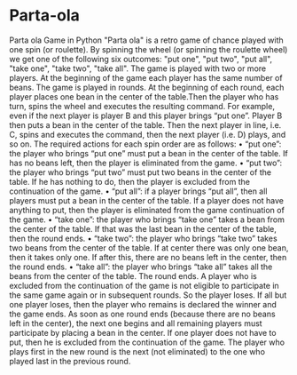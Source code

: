 # Parta-ola
Parta ola Game in Python
"Parta ola" is a retro game of chance played with one spin (or roulette). By spinning the wheel 
(or spinning the roulette wheel) we get one of the following six outcomes: "put one", "put two", "put all",
"take one", "take two", "take all". The game is played with two or more players. At the beginning of the
game each player has the same number of beans. The game is played in rounds. At the beginning of each
round, each player places one bean in the center of the table.Then
the player who has turn, spins the wheel and executes the resulting command. For example, even if the
next player is player B and this player brings “put one”. Player B then puts a bean in the
center of the table. Then the next player in line, i.e. C,
spins and executes the command, then the next player (i.e. D) plays, and so on.
The required actions for each spin order are as follows:
• “put one”: the player who brings “put one” must put a bean in the center of the table. If
has no beans left, then the player is eliminated from the game.
• “put two”: the player who brings “put two” must put two beans in the center of the table.
If he has nothing to do, then the player is excluded from the continuation of the game.
• “put all”: if a player brings “put all”, then all players must put a bean
in the center of the table. If a player does not have anything to put, then the player is eliminated from the game
continuation of the game.
• “take one”: the player who brings “take one” takes a bean from the center of the table. If that
was the last bean in the center of the table, then the round ends.
• “take two”: the player who brings “take two” takes two beans from the center of the table. If at
center there was only one bean, then it takes only one. If after this, there are no beans left
in the center, then the round ends.
• “take all”: the player who brings “take all” takes all the beans from the center of the table.
The round ends.
A player who is excluded from the continuation of the game is not eligible to participate in the same game again
 or in subsequent rounds. So the player loses. If all but one player loses, then the player
who remains is declared the winner and the game ends.
As soon as one round ends (because there are no beans left in the center), the next one begins
and all remaining players must participate by placing a bean in the center. If one
player does not have to put, then he is excluded from the continuation of the game. The player who plays first
in the new round is the next (not eliminated) to the one who played last in the previous round.